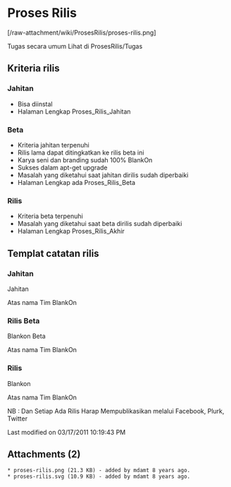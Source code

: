 # Proses Rilis
[/raw-attachment/wiki/ProsesRilis/proses-rilis.png]

Tugas secara umum Lihat di ProsesRilis/Tugas
## Kriteria rilis
### Jahitan
   * Bisa diinstal
   * Halaman Lengkap Proses_Rilis_Jahitan

### Beta
   * Kriteria jahitan terpenuhi
   * Rilis lama dapat ditingkatkan ke rilis beta ini
   * Karya seni dan branding sudah 100% BlankOn
   * Sukses dalam apt-get upgrade
   * Masalah yang diketahui saat jahitan dirilis sudah diperbaiki
   * Halaman Lengkap ada Proses_Rilis_Beta

### Rilis
   * Kriteria beta terpenuhi
   * Masalah yang diketahui saat beta dirilis sudah diperbaiki
   * Halaman Lengkap Proses_Rilis_Akhir

## Templat catatan rilis
### Jahitan
<Nama Kode> Jahitan <nomor-jahitan>

<Kata pengantar>

<URL>

<Daftar masalah yang menyertakan taut2 ke tiket>

Atas nama Tim BlankOn
<Nama wakil tim rilis>

### Rilis Beta
Blankon <nomor-versi> Beta

<Kata Pengantar>

<Fitur Desktop Standar>

<Fitur Desktop Minimalist>

<Tentang BlankOn>

<URL>

<Daftar masalah yang menyertakan taut2 ke tiket>

<Timbal Balik dan Bantuan>

Atas nama Tim BlankOn
<Nama wakil tim rilis>

### Rilis
Blankon <nomor-versi>

<Kata Pengantar>

<Fitur Desktop Standar>

<Fitur Desktop Minimalist>

<Tentang BlankOn>

<URL>

<cermin-cermin>

<Timbal Balik dan Bantuan>

Atas nama Tim BlankOn
<Nama wakil tim rilis>

NB : Dan Setiap Ada Rilis Harap Mempublikasikan melalui Facebook, Plurk,
Twitter

Last modified on 03/17/2011 10:19:43 PM

## Attachments (2)
    * proses-rilis.png​ (21.3 KB) - added by mdamt 8 years ago.
    * proses-rilis.svg​ (10.9 KB) - added by mdamt 8 years ago.


